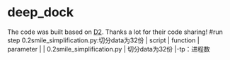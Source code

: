 # deep_dock
The code was built based on [D2](https://github.com/vibudh2209/D2). Thanks a lot for their code sharing!
#run step
0.2smile_simplification.py:切分data为32份
| script | function | parameter |
| 0.2smile_simplification.py | 切分data为32份 |-tp：进程数
